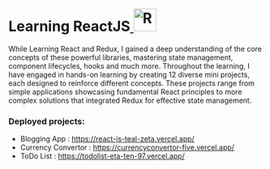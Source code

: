 # Learning ReactJS<a href="https://brandslogos.com/r/react-logo-1/ target=_blank" rel="noreferrer"> <img src="https://brandslogos.com/wp-content/uploads/images/react-logo-1.png" alt="ReactJS" width="45" height="45"/> </a>

While Learning React and Redux, I gained a deep understanding of the core concepts of these powerful libraries, mastering state management, component lifecycles, hooks and much more. Throughout the learning, I have engaged in hands-on learning by creating 12 diverse mini projects, each designed to reinforce different concepts. These projects range from simple applications showcasing fundamental React principles to more complex solutions that integrated Redux for effective state management. 



### Deployed projects: 
- Blogging App : https://react-js-teal-zeta.vercel.app/
- Currency Convertor : https://currencyconvertor-five.vercel.app/
- ToDo List : https://todolist-eta-ten-97.vercel.app/

